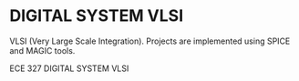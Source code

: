 # DIGITAL SYSTEM VLSI

VLSI (Very Large Scale Integration). Projects are implemented using SPICE and MAGIC tools.

ECE 327 DIGITAL SYSTEM VLSI
